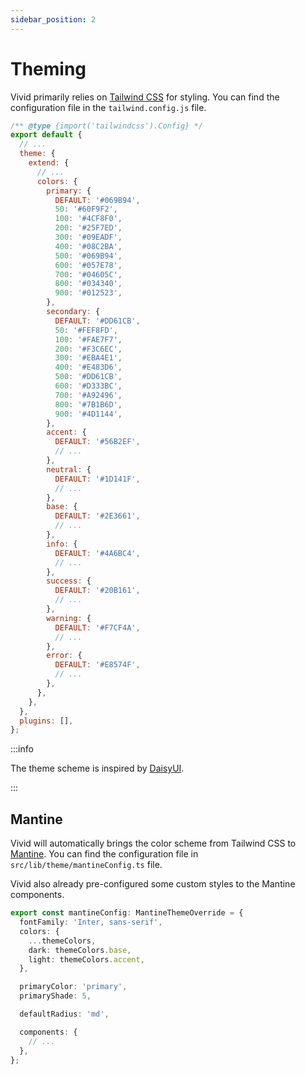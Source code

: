 ```yaml
---
sidebar_position: 2
---
```


# Theming

Vivid primarily relies on [Tailwind CSS](https://tailwindcss.com/) for styling. You can find the configuration file in the `tailwind.config.js` file.

```js title="tailwind.config.js"
/** @type {import('tailwindcss').Config} */
export default {
  // ...
  theme: {
    extend: {
      // ...
      colors: {
        primary: {
          DEFAULT: '#069B94',
          50: '#60F9F2',
          100: '#4CF8F0',
          200: '#25F7ED',
          300: '#09EADF',
          400: '#08C2BA',
          500: '#069B94',
          600: '#057E78',
          700: '#04605C',
          800: '#034340',
          900: '#012523',
        },
        secondary: {
          DEFAULT: '#DD61CB',
          50: '#FEF8FD',
          100: '#FAE7F7',
          200: '#F3C6EC',
          300: '#EBA4E1',
          400: '#E483D6',
          500: '#DD61CB',
          600: '#D333BC',
          700: '#A92496',
          800: '#7B1B6D',
          900: '#4D1144',
        },
        accent: {
          DEFAULT: '#56B2EF',
          // ...
        },
        neutral: {
          DEFAULT: '#1D141F',
          // ...
        },
        base: {
          DEFAULT: '#2E3661',
          // ...
        },
        info: {
          DEFAULT: '#4A6BC4',
          // ...
        },
        success: {
          DEFAULT: '#20B161',
          // ...
        },
        warning: {
          DEFAULT: '#F7CF4A',
          // ...
        },
        error: {
          DEFAULT: '#E8574F',
          // ...
        },
      },
    },
  },
  plugins: [],
};
```

:::info

The theme scheme is inspired by [DaisyUI](https://daisyui.com/).

:::

## Mantine

Vivid will automatically brings the color scheme from Tailwind CSS to [Mantine](https://mantine.dev/). You can find the configuration file in `src/lib/theme/mantineConfig.ts` file.

Vivid also already pre-configured some custom styles to the Mantine components.

```ts title="src/lib/theme/mantineConfig.ts"
export const mantineConfig: MantineThemeOverride = {
  fontFamily: 'Inter, sans-serif',
  colors: {
    ...themeColors,
    dark: themeColors.base,
    light: themeColors.accent,
  },

  primaryColor: 'primary',
  primaryShade: 5,

  defaultRadius: 'md',

  components: {
    // ...
  },
};
```